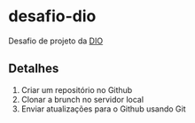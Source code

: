 # desafio-dio
Desafio de projeto da [DIO](http://dio.me/)

## Detalhes
1. Criar um repositório no Github
1. Clonar a brunch no servidor local
1. Enviar atualizações para o Github usando Git